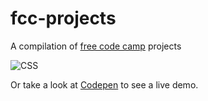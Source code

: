 # fcc-projects

A compilation of [free code camp](https://www.freecodecamp.org) projects

![CSS](http://i.imgur.com/Q3cUg29.gif)

Or take a look at [Codepen](https://codepen.io/sebport0/pens/public/) to see a live demo.
